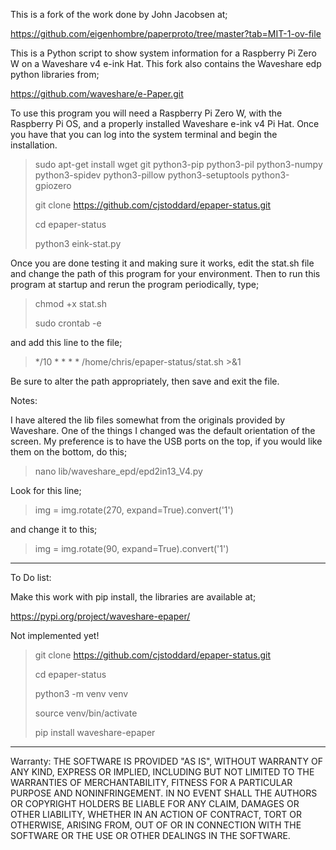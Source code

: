 
This is a fork of the work done by John Jacobsen at;

https://github.com/eigenhombre/paperproto/tree/master?tab=MIT-1-ov-file

This is a Python script to show system information for a Raspberry Pi Zero W on a Waveshare v4 e-ink Hat. This fork also contains the Waveshare edp python libraries from;

https://github.com/waveshare/e-Paper.git

To use this program you will need a Raspberry Pi Zero W, with the Raspberry Pi OS, and a properly installed Waveshare e-ink v4 Pi Hat. Once you have that you can log into the system terminal and begin the installation.


> sudo apt-get install wget git python3-pip python3-pil python3-numpy python3-spidev python3-pillow python3-setuptools python3-gpiozero
> 
> git clone https://github.com/cjstoddard/epaper-status.git
> 
> cd epaper-status
>
> python3 eink-stat.py

Once you are done testing it and making sure it works, edit the stat.sh file and change the path of this program for your environment. Then to run this program at startup and rerun the program periodically, type;

> chmod +x stat.sh
> 
> sudo crontab -e

and add this line to the file;

> */10 * * * * /home/chris/epaper-status/stat.sh >&1

Be sure to alter the path appropriately, then save and exit the file.

Notes:

I have altered the lib files somewhat from the originals provided by Waveshare. One of the things I changed was the default orientation of the screen. My preference is to have the USB ports on the top, if you would like them on the bottom, do this;

> nano lib/waveshare_epd/epd2in13_V4.py

Look for this line;

> img = img.rotate(270, expand=True).convert('1')

and change it to this;

> img = img.rotate(90, expand=True).convert('1')

__________________________________
To Do list:

Make this work with pip install, the libraries are available at;

https://pypi.org/project/waveshare-epaper/

Not implemented yet!

> git clone https://github.com/cjstoddard/epaper-status.git
> 
> cd epaper-status
> 
> python3 -m venv venv
> 
> source venv/bin/activate
> 
> pip install waveshare-epaper

__________________________________
Warranty:
THE SOFTWARE IS PROVIDED "AS IS", WITHOUT WARRANTY OF ANY KIND, EXPRESS OR
IMPLIED, INCLUDING BUT NOT LIMITED TO THE WARRANTIES OF MERCHANTABILITY,
FITNESS FOR A PARTICULAR PURPOSE AND NONINFRINGEMENT. IN NO EVENT SHALL THE
AUTHORS OR COPYRIGHT HOLDERS BE LIABLE FOR ANY CLAIM, DAMAGES OR OTHER
LIABILITY, WHETHER IN AN ACTION OF CONTRACT, TORT OR OTHERWISE, ARISING FROM,
OUT OF OR IN CONNECTION WITH THE SOFTWARE OR THE USE OR OTHER DEALINGS IN THE
SOFTWARE.